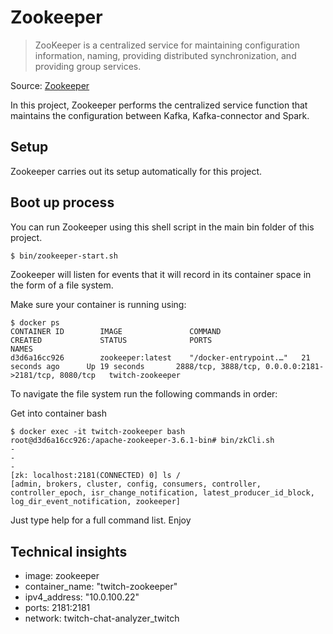 # Zookeeper
>ZooKeeper is a centralized service for maintaining configuration information, naming, providing distributed synchronization, and providing group services.

Source: [Zookeeper](https://zookeeper.apache.org/ "Zookeeper")

In this project, Zookeeper performs the centralized service function that maintains the configuration between Kafka, Kafka-connector and Spark.

## Setup

Zookeeper carries out its setup automatically for this project.

## Boot up process

You can run Zookeeper using this shell script in the main bin folder of this project.

```sh
$ bin/zookeeper-start.sh
```

Zookeeper will listen for events that it will record in its container space in the form of a file system. 

Make sure your container is running using:
```shell
$ docker ps
CONTAINER ID        IMAGE               COMMAND                  CREATED             STATUS              PORTS                                                  NAMES
d3d6a16cc926        zookeeper:latest    "/docker-entrypoint.…"   21 seconds ago      Up 19 seconds       2888/tcp, 3888/tcp, 0.0.0.0:2181->2181/tcp, 8080/tcp   twitch-zookeeper
```
To navigate the file system run the following commands in order:

Get into container bash
```shell
$ docker exec -it twitch-zookeeper bash
root@d3d6a16cc926:/apache-zookeeper-3.6.1-bin# bin/zkCli.sh
-
-
-
[zk: localhost:2181(CONNECTED) 0] ls /
[admin, brokers, cluster, config, consumers, controller, controller_epoch, isr_change_notification, latest_producer_id_block, log_dir_event_notification, zookeeper]
```
Just type help for a full command list. Enjoy

## Technical insights
- image: zookeeper
- container_name: "twitch-zookeeper"
- ipv4_address: "10.0.100.22"
- ports: 2181:2181
- network: twitch-chat-analyzer_twitch       